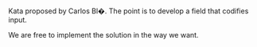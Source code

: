 Kata proposed by Carlos Bl�. The point is to develop a field that codifies input. 

We are free to implement the solution in the way we want. 

